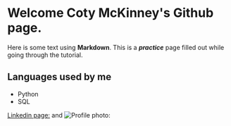 # Welcome Coty McKinney's Github page.

Here is some text using **Markdown**.  This is a __*practice*__ page filled out while going through the tutorial. 

## Languages used by me

- Python
- SQL


[Linkedin page:](https://www.linkedin.com/in/cotymckinney/) and ![Profile photo:](https://media-exp1.licdn.com/dms/image/C5603AQEGg4772GEa4Q/profile-displayphoto-shrink_200_200/0?e=1586995200&v=beta&t=sFnTlxdCwxynCcoNRgz0Uo-ADAE4iUkAMc6loBU8EKs)
